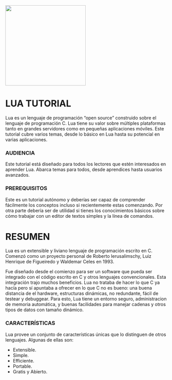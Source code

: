 
<img src="https://upload.wikimedia.org/wikipedia/commons/thumb/6/6a/Lua-logo-nolabel.svg/1200px-Lua-logo-nolabel.svg.png" width="250"/>



# LUA TUTORIAL

Lua es un lenguaje de programación “open source” construido sobre el lenguaje de programación C. Lua tiene su valor sobre múltiples plataformas tanto en grandes servidores como en pequeñas aplicaciones móviles. Este tutorial cubre varios temas, desde lo básico en Lua hasta su potencial en varias aplicaciones.

### AUDIENCIA
Este tutorial está diseñado para todos los lectores que estén interesados en aprender Lua. Abarca temas para todos, desde aprendices hasta usuarios avanzados.

### PREREQUISITOS
Este es un tutorial autónomo y deberías ser capaz de comprender fácilmente los conceptos incluso si recientemente estas comenzando. Por otra parte debería ser de utilidad si tienes los conocimientos básicos sobre cómo trabajar con un editor de textos simples y la línea de comandos.

# RESUMEN
Lua es un extensible y liviano lenguaje de programación escrito en C. Comenzó como un proyecto personal de Roberto Ierusalimschy, Luiz Henrique de Figueiredo y Waldemar Celes en 1993.

Fue diseñado desde el comienzo para ser un software que pueda ser integrado con el código escrito en C y otros lenguajes convencionales. Esta integración trajo muchos beneficios. Lua no trataba de hacer lo que C ya hacía pero sí apuntaba a ofrecer en lo que C no es bueno: una buena distancia de el hardware, estructuras dinámicas, no redundante, fácil de testear y debuggear. Para esto, Lua tiene un entorno seguro, administracion de memoria automática, y buenas facilidades para manejar cadenas y otros tipos de datos con tamaño dinámico.

### CARACTERÍSTICAS
Lua provee un conjunto de características únicas que lo distinguen de otros lenguajes. Algunas de ellas son:
* Extensible.
* Simple.
* Efficiente.
* Portable.
* Gratis y Abierto.

